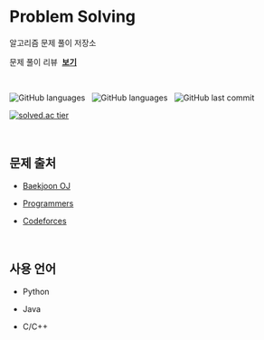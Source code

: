 # Problem Solving

알고리즘 문제 풀이 저장소

문제 풀이 리뷰 &nbsp;[**보기**](https://jaster25.notion.site/b9efc099c44849e087df0a030750ad1f?v=3facfd78c07847fdb424a6e7c3681996)

<br/>

![GitHub languages](https://img.shields.io/github/languages/count/jaster25/problem-solving.svg?color=brightgreen)
&nbsp;
![GitHub languages](https://img.shields.io/github/languages/top/jaster25/problem-solving.svg?color=brightgreen)
&nbsp;
![GitHub last commit](https://img.shields.io/github/last-commit/jaster25/problem-solving.svg?color=blueviolet)

[![solved.ac tier](http://mazassumnida.wtf/api/v2/generate_badge?boj=Js_328)](https://solved.ac/js_328)

<br/>
<!-- <br/> -->

## 문제 출처

- [Baekjoon OJ](https://www.acmicpc.net/problem/tags)

- [Programmers](https://programmers.co.kr/)

- [Codeforces](http://codeforces.com/)

<br/>
<!-- <br/> -->

## 사용 언어

- Python

- Java

- C/C++

<!-- TODO -->
<!-- 사용된 언어 비율 그래프 -->
<!-- 뱃지 -->
